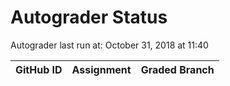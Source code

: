 # Autograder Status
Autograder last run at: October 31, 2018 at 11:40

| GitHub ID | Assignment | Graded Branch |
|-----------|------------|---------------|
